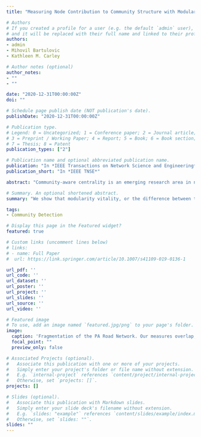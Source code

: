 ```yaml
---
title: "Measuring Node Contribution to Community Structure with Modularity Vitality"

# Authors
# If you created a profile for a user (e.g. the default `admin` user), write the username (folder name) here 
# and it will be replaced with their full name and linked to their profile.
authors:
- admin
- Mihovil Bartulovic
- Kathleen M. Carley

# Author notes (optional)
author_notes:
- ""
- ""

date: "2020-12-31T00:00:00Z"
doi: ""

# Schedule page publish date (NOT publication's date).
publishDate: "2020-12-31T00:00:00Z"

# Publication type.
# Legend: 0 = Uncategorized; 1 = Conference paper; 2 = Journal article;
# 3 = Preprint / Working Paper; 4 = Report; 5 = Book; 6 = Book section;
# 7 = Thesis; 8 = Patent
publication_types: ["2"]

# Publication name and optional abbreviated publication name.
publication: "In *IEEE Transactions on Network Science and Engineering*"
publication_short: "In *IEEE TNSE*"

abstract: "Community-aware centrality is an emerging research area in network science concerned with the importance of nodes in relation to community structure. Measures are a function of a network's structure and a given partition. Previous approaches extend classical centrality measures to account for community structure with little connection to community detection theory. In contrast, we propose cluster-quality vitality measures, i.e., modularity vitality, a community-aware measure which is well-grounded in both centrality and community detection theory. Modularity vitality quantifies positive and negative contributions to community structure, which indicate a node's role as a community bridge or hub. We derive a computationally efficient method of calculating modularity vitality for all nodes in O(M + NC) time, where C is the number of communities. We systematically fragment networks by removing central nodes, and find that modularity vitality consistently outperforms existing community-aware centrality measures. Modularity vitality is over 8 times more effective than the next-best method on a million-node infrastructure network. This result does not generalize to social media communication networks, which exhibit extreme robustness to all community-aware centrality attacks. This robustness suggests that user-based interventions to mitigate misinformation diffusion will be ineffective. Finally, we demonstrate that modularity vitality provides a new approach to community-deception."

# Summary. An optional shortened abstract.
summary: "We show that modularity vitality, or the difference between the modularity of a graph with and without a node, can be used to measure that node's contribution to community structure. We also derive a scalable way of computing this for all nodes. We then show that this measure identifies nodes which are more important to network integrity than existing measures can. This method fragmentes the PA Road network over 8 times more effectively than previous methods."

tags:
- Community Detection

# Display this page in the Featured widget?
featured: true

# Custom links (uncomment lines below)
# links:
# - name: Full Paper
#  url: https://link.springer.com/article/10.1007/s41109-019-0136-1

url_pdf: ''
url_code: ''
url_dataset: ''
url_poster: ''
url_project: ''
url_slides: ''
url_source: ''
url_video: ''

# Featured image
# To use, add an image named `featured.jpg/png` to your page's folder. 
image:
  caption: 'Fragmentation of the PA Road Network. Our measures overlap, clearly fragmenting the network fastest.'
  focal_point: ""
  preview_only: false

# Associated Projects (optional).
#   Associate this publication with one or more of your projects.
#   Simply enter your project's folder or file name without extension.
#   E.g. `internal-project` references `content/project/internal-project/index.md`.
#   Otherwise, set `projects: []`.
projects: []

# Slides (optional).
#   Associate this publication with Markdown slides.
#   Simply enter your slide deck's filename without extension.
#   E.g. `slides: "example"` references `content/slides/example/index.md`.
#   Otherwise, set `slides: ""`.
slides: ""
---
```

